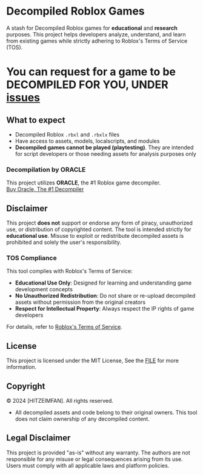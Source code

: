 
# Decompiled Roblox Games

A stash for Decompiled Roblox games for **educational** and **research** purposes. This project helps developers analyze, understand, and learn from existing games while strictly adhering to Roblox's Terms of Service (TOS).

# You can request for a game to be DECOMPILED FOR YOU, UNDER [issues](https://github.com/HiTZEimfan/Decompiled-Roblox-Games/issues)
## What to expect
- Decompiled Roblox `.rbxl` and `.rbxlx` files
- Have access to assets, models, localscripts, and modules
- **Decompiled games cannot be played (playtesting)**. They are intended for script developers or those needing assets for analysis purposes only

### Decompilation by ORACLE
This project utilizes **ORACLE**, the #1 Roblox game decompiler.  
[Buy Oracle, The #1 Decompiler](https://discord.gg/4HhEDQS3hb)

## Disclaimer
This project **does not** support or endorse any form of piracy, unauthorized use, or distribution of copyrighted content. The tool is intended strictly for **educational use**. Misuse to exploit or redistribute decompiled assets is prohibited and solely the user's responsibility.

### TOS Compliance
This tool complies with Roblox's Terms of Service:
- **Educational Use Only**: Designed for learning and understanding game development concepts
- **No Unauthorized Redistribution**: Do not share or re-upload decompiled assets without permission from the original creators
- **Respect for Intellectual Property**: Always respect the IP rights of game developers

For details, refer to [Roblox's Terms of Service](https://en.help.roblox.com/hc/en-us/articles/115004647846-Roblox-Terms-of-Use).


## License
This project is licensed under the MIT License, See the [FILE](https://github.com/HiTZEimfan/Decompiled-Roblox-Games/blob/main/LICENSE) for more information.

## Copyright
© 2024 [HITZEIMFAN]. All rights reserved.

- All decompiled assets and code belong to their original owners. This tool does not claim ownership of any decompiled content.

## Legal Disclaimer
This project is provided "as-is" without any warranty. The authors are not responsible for any misuse or legal consequences arising from its use. Users must comply with all applicable laws and platform policies.
